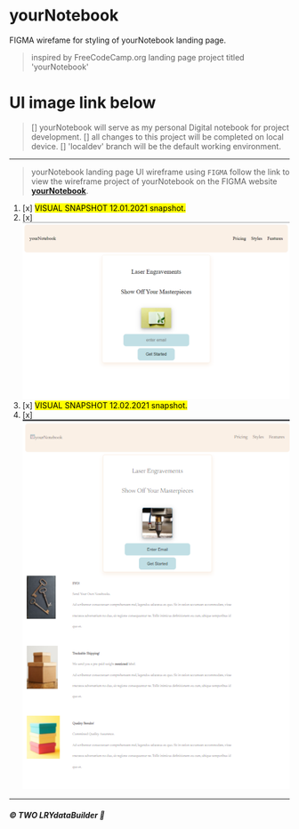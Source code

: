# yourNotebook

FIGMA wirefame for styling of yourNotebook landing page.
>inspired by FreeCodeCamp.org landing page project titled 'yourNotebook'


# UI image link below

>[] yourNotebook will serve as my personal Digital notebook for project development.
>[] all changes to this project will be completed on local device.
>[] 'localdev' branch will be the default working environment. 

---

>yourNotebook landing page UI wireframe using <code>FIGMA</code>
>follow the link to view the wireframe project of yourNotebook on the FIGMA website **[yourNotebook](https://www.figma.com/file/sjeVJUSRqkolQCd6mrtYJP/yourNotebook?node-id=0%3A1)**.

1. [x] <mark>VISUAL SNAPSHOT 12.01.2021 snapshot.</mark> 
2. [x] ![yourNotebook](https://github.com/TWOdunlami/yourNotebook/blob/localdev/images/snapshot12012021.png)
1. [x] <mark>VISUAL SNAPSHOT 12.02.2021 snapshot.</mark> 
2. [x] ![yourNotebook](https://github.com/TWOdunlami/yourNotebook/blob/localdev/images/snapshot12022021.png)

---
##### ©️ TWO LRYdataBuilder 🤖
